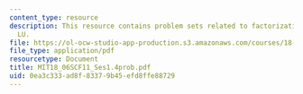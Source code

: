 ```yaml
---
content_type: resource
description: This resource contains problem sets related to factorization into A =
  LU.
file: https://ol-ocw-studio-app-production.s3.amazonaws.com/courses/18-06sc-linear-algebra-fall-2011/0ea3c333ad8f83379b45efd8ffe88729_MIT18_06SCF11_Ses1.4prob.pdf
file_type: application/pdf
resourcetype: Document
title: MIT18_06SCF11_Ses1.4prob.pdf
uid: 0ea3c333-ad8f-8337-9b45-efd8ffe88729
---
```

